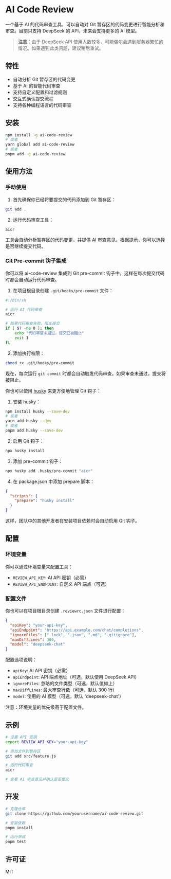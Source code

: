 # AI Code Review

一个基于 AI 的代码审查工具，可以自动对 Git 暂存区的代码变更进行智能分析和审查。目前只支持 DeepSeek 的 API，未来会支持更多的 AI 模型。

> **注意**：由于 DeepSeek API 使用人数较多，可能偶尔会遇到服务器繁忙的情况。如果遇到此类问题，建议稍后重试。

## 特性

- 自动分析 Git 暂存区的代码变更
- 基于 AI 的智能代码审查
- 支持自定义配置和过滤规则
- 交互式确认提交流程
- 支持各种编程语言的代码审查

## 安装

```bash
npm install -g ai-code-review
# 或者
yarn global add ai-code-review
# 或者
pnpm add -g ai-code-review
```

## 使用方法

### 手动使用

1. 首先确保你已经将要提交的代码添加到 Git 暂存区：

```bash
git add .
```

2. 运行代码审查工具：

```bash
aicr
```

工具会自动分析暂存区的代码变更，并提供 AI 审查意见。根据提示，你可以选择是否继续提交代码。

### Git Pre-commit 钩子集成

你可以将 ai-code-review 集成到 Git pre-commit 钩子中，这样在每次提交代码时都会自动运行代码审查。

1. 在项目根目录创建 `.git/hooks/pre-commit` 文件：

```bash
#!/bin/sh

# 运行 AI 代码审查
aicr

# 如果代码审查失败，阻止提交
if [ $? -ne 0 ]; then
    echo "代码审查未通过，提交已被阻止"
    exit 1
fi
```

2. 添加执行权限：

```bash
chmod +x .git/hooks/pre-commit
```

现在，每次运行 `git commit` 时都会自动触发代码审查。如果审查未通过，提交将被阻止。

你也可以使用 [husky](https://github.com/typicode/husky) 来更方便地管理 Git 钩子：

1. 安装 husky：

```bash
npm install husky --save-dev
# 或者
yarn add husky --dev
# 或者
pnpm add husky --save-dev
```

2. 启用 Git 钩子：

```bash
npx husky install
```

3. 添加 pre-commit 钩子：

```bash
npx husky add .husky/pre-commit "aicr"
```

4. 在 package.json 中添加 prepare 脚本：

```json
{
  "scripts": {
    "prepare": "husky install"
  }
}
```

这样，团队中的其他开发者在安装项目依赖时会自动启用 Git 钩子。

## 配置

### 环境变量

你可以通过环境变量来配置工具：

- `REVIEW_API_KEY`: AI API 密钥（必需）
- `REVIEW_API_ENDPOINT`: 自定义 API 端点（可选）

### 配置文件

你也可以在项目根目录创建 `.reviewrc.json` 文件进行配置：

```json
{
  "apiKey": "your-api-key",
  "apiEndpoint": "https://api.example.com/chat/completions",
  "ignoreFiles": [".lock", ".json", ".md", ".gitignore"],
  "maxDiffLines": 300,
  "model": "deepseek-chat"
}
```

配置选项说明：

- `apiKey`: AI API 密钥（必需）
- `apiEndpoint`: API 端点地址（可选，默认使用 DeepSeek API）
- `ignoreFiles`: 忽略的文件类型（可选，默认值如上）
- `maxDiffLines`: 最大审查行数（可选，默认 300 行）
- `model`: 使用的 AI 模型（可选，默认 'deepseek-chat'）

注意：环境变量的优先级高于配置文件。

## 示例

```bash
# 设置 API 密钥
export REVIEW_API_KEY="your-api-key"

# 添加文件到暂存区
git add src/feature.js

# 运行代码审查
aicr

# 查看 AI 审查意见并确认是否提交
```

## 开发

```bash
# 克隆仓库
git clone https://github.com/yourusername/ai-code-review.git

# 安装依赖
pnpm install

# 运行测试
pnpm test
```

## 许可证

MIT

